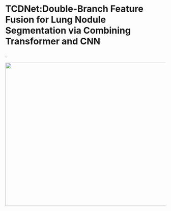 # TCDNet:Double-Branch Feature Fusion for Lung Nodule Segmentation via Combining Transformer and CNN

.<div align=center><img src="https://github.com/user-attachments/assets/64fcdb75-8419-45c9-8444-b4a655419652" width="600" height="450" /></div>


